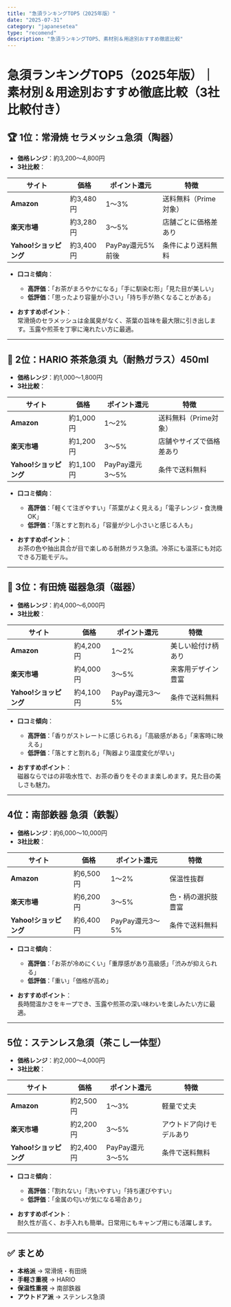 ```yaml
---
title: "急須ランキングTOP5（2025年版）"
date: "2025-07-31"
category: "japanesetea"
type: "recomend"
description: "急須ランキングTOP5、素材別＆用途別おすすめ徹底比較"
---
```


# 急須ランキングTOP5（2025年版）｜素材別＆用途別おすすめ徹底比較（3社比較付き）

## 🏆 1位：常滑焼 セラメッシュ急須（陶器）

- **価格レンジ**：約3,200〜4,800円  
- **3社比較**：

| サイト | 価格 | ポイント還元 | 特徴 |
|--------|------|--------------|------|
| **Amazon** | 約3,480円 | 1〜3% | 送料無料（Prime対象） |
| **楽天市場** | 約3,280円 | 3〜5% | 店舗ごとに価格差あり |
| **Yahoo!ショッピング** | 約3,400円 | PayPay還元5%前後 | 条件により送料無料 |

- **口コミ傾向**：
  - **高評価**：「お茶がまろやかになる」「手に馴染む形」「見た目が美しい」  
  - **低評価**：「思ったより容量が小さい」「持ち手が熱くなることがある」

- **おすすめポイント**：  
  常滑焼のセラメッシュは金属臭がなく、茶葉の旨味を最大限に引き出します。玉露や煎茶を丁寧に淹れたい方に最適。

---

## 🥈 2位：HARIO 茶茶急須 丸（耐熱ガラス）450ml

- **価格レンジ**：約1,000〜1,800円  
- **3社比較**：

| サイト | 価格 | ポイント還元 | 特徴 |
|--------|------|--------------|------|
| **Amazon** | 約1,000円 | 1〜2% | 送料無料（Prime対象） |
| **楽天市場** | 約1,200円 | 3〜5% | 店舗やサイズで価格差あり |
| **Yahoo!ショッピング** | 約1,100円 | PayPay還元3〜5% | 条件で送料無料 |

- **口コミ傾向**：
  - **高評価**：「軽くて注ぎやすい」「茶葉がよく見える」「電子レンジ・食洗機OK」  
  - **低評価**：「落とすと割れる」「容量が少し小さいと感じる人も」

- **おすすめポイント**：  
  お茶の色や抽出具合が目で楽しめる耐熱ガラス急須。冷茶にも温茶にも対応できる万能モデル。

---

## 🥉 3位：有田焼 磁器急須（磁器）

- **価格レンジ**：約4,000〜6,000円  
- **3社比較**：

| サイト | 価格 | ポイント還元 | 特徴 |
|--------|------|--------------|------|
| **Amazon** | 約4,200円 | 1〜2% | 美しい絵付け柄あり |
| **楽天市場** | 約4,000円 | 3〜5% | 来客用デザイン豊富 |
| **Yahoo!ショッピング** | 約4,100円 | PayPay還元3〜5% | 条件で送料無料 |

- **口コミ傾向**：
  - **高評価**：「香りがストレートに感じられる」「高級感がある」「来客時に映える」  
  - **低評価**：「落とすと割れる」「陶器より温度変化が早い」

- **おすすめポイント**：  
  磁器ならではの非吸水性で、お茶の香りをそのまま楽しめます。見た目の美しさも魅力。

---

## 4位：南部鉄器 急須（鉄製）

- **価格レンジ**：約6,000〜10,000円  
- **3社比較**：

| サイト | 価格 | ポイント還元 | 特徴 |
|--------|------|--------------|------|
| **Amazon** | 約6,500円 | 1〜2% | 保温性抜群 |
| **楽天市場** | 約6,200円 | 3〜5% | 色・柄の選択肢豊富 |
| **Yahoo!ショッピング** | 約6,400円 | PayPay還元3〜5% | 条件で送料無料 |

- **口コミ傾向**：
  - **高評価**：「お茶が冷めにくい」「重厚感があり高級感」「渋みが抑えられる」  
  - **低評価**：「重い」「価格が高め」

- **おすすめポイント**：  
  長時間温かさをキープでき、玉露や煎茶の深い味わいを楽しみたい方に最適。

---

## 5位：ステンレス急須（茶こし一体型）

- **価格レンジ**：約2,000〜4,000円  
- **3社比較**：

| サイト | 価格 | ポイント還元 | 特徴 |
|--------|------|--------------|------|
| **Amazon** | 約2,500円 | 1〜3% | 軽量で丈夫 |
| **楽天市場** | 約2,200円 | 3〜5% | アウトドア向けモデルあり |
| **Yahoo!ショッピング** | 約2,400円 | PayPay還元3〜5% | 条件で送料無料 |

- **口コミ傾向**：
  - **高評価**：「割れない」「洗いやすい」「持ち運びやすい」  
  - **低評価**：「金属の匂いが気になる場合あり」

- **おすすめポイント**：  
  耐久性が高く、お手入れも簡単。日常用にもキャンプ用にも活躍します。

---

## ✅ まとめ
- **本格派** → 常滑焼・有田焼  
- **手軽さ重視** → HARIO  
- **保温性重視** → 南部鉄器  
- **アウトドア派** → ステンレス急須  
